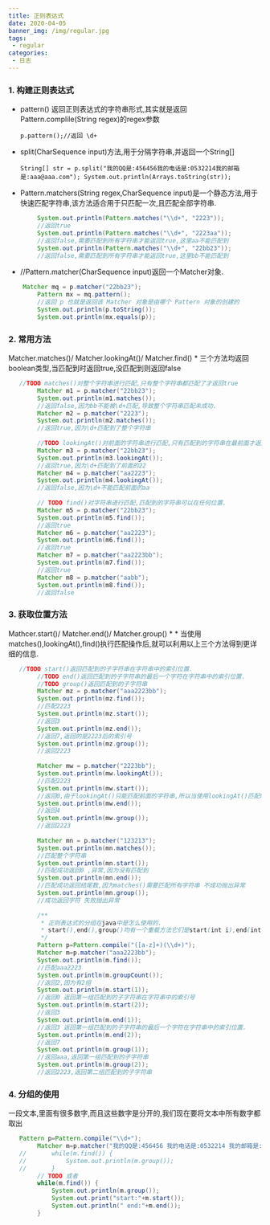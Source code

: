 ```yaml
---
title: 正则表达式
date: 2020-04-05
banner_img: /img/regular.jpg
tags: 
 - regular
categories:
 - 日志
---
```


### 1. 构建正则表达式

   - pattern() 返回正则表达式的字符串形式,其实就是返回Pattern.complile(String regex)的regex参数

     `p.pattern();//返回 \d+`

   - split(CharSequence input)方法,用于分隔字符串,并返回一个String[]

     `String[] str = p.split("我的QQ是:456456我的电话是:0532214我的邮箱是:aaa@aaa.com");
     		System.out.println(Arrays.toString(str));`

   - Pattern.matchers(String regex,CharSequence input)是一个静态方法,用于快速匹配字符串,该方法适合用于只匹配一次,且匹配全部字符串.

```java
   		System.out.println(Pattern.matches("\\d+", "2223"));
   		//返回true
   		System.out.println(Pattern.matches("\\d+", "2223aa"));
   		//返回false,需要匹配到所有字符串才能返回true,这里aa不能匹配到
   		System.out.println(Pattern.matches("\\d+", "22bb23"));
   		//返回false,需要匹配到所有字符串才能返回true,这里bb不能匹配到
```

   - //Pattern.matcher(CharSequence input)返回一个Matcher对象.

```java
   	Matcher mq = p.matcher("22bb23");
   		Pattern mx = mq.pattern();
   		//返回 p 也就是返回该 Matcher 对象是由哪个 Pattern 对象的创建的
   		System.out.println(p.toString());
   		System.out.println(mx.equals(p));
```

### 2. 常用方法

   Matcher.matches()/ Matcher.lookingAt()/ Matcher.find() * 三个方法均返回boolean类型,当匹配到时返回true,没匹配到则返回false

```java
   //TODO matches()对整个字符串进行匹配,只有整个字符串都匹配了才返回true
   		Matcher m1 = p.matcher("22bb23");
   		System.out.println(m1.matches());
   		//返回false,因为bb不能被\d+匹配,导致整个字符串匹配未成功.
   		Matcher m2 = p.matcher("2223");
   		System.out.println(m2.matches());
   		//返回true,因为\d+匹配到了整个字符串
   
   		//TODO lookingAt()对前面的字符串进行匹配,只有匹配到的字符串在最前面才返回true
   		Matcher m3 = p.matcher("22bb23");
   		System.out.println(m3.lookingAt());
   		//返回true,因为\d+匹配到了前面的22
   		Matcher m4 = p.matcher("aa2223");
   		System.out.println(m4.lookingAt());
   		//返回false,因为\d+不能匹配前面的aa
   
   		// TODO find()对字符串进行匹配,匹配到的字符串可以在任何位置.
   		Matcher m5 = p.matcher("22bb23");
   		System.out.println(m5.find());
   		//返回true
   		Matcher m6 = p.matcher("aa2223");
   		System.out.println(m6.find());
   		//返回true
   		Matcher m7 = p.matcher("aa2223bb");
   		System.out.println(m7.find());
   		//返回true
   		Matcher m8 = p.matcher("aabb");
   		System.out.println(m8.find());
   		//返回false
```

### 3. 获取位置方法

   Mathcer.start()/ Matcher.end()/ Matcher.group() * * 当使用matches(),lookingAt(),find()执行匹配操作后,就可以利用以上三个方法得到更详细的信息. 

```java
   //TODO start()返回匹配到的子字符串在字符串中的索引位置.
   		//TODO end()返回匹配到的子字符串的最后一个字符在字符串中的索引位置.
   		//TODO group()返回匹配到的子字符串
   		Matcher mz = p.matcher("aaa2223bb");
   		System.out.println(mz.find());
   		//匹配2223
   		System.out.println(mz.start());
   		//返回3
   		System.out.println(mz.end());
   		//返回7,返回的是2223后的索引号
   		System.out.println(mz.group());
   		//返回2223
   
   		Matcher mw = p.matcher("2223bb");
   		System.out.println(mw.lookingAt());
   		//匹配2223
   		System.out.println(mw.start());
   		//返回0,由于lookingAt()只能匹配前面的字符串,所以当使用lookingAt()匹配时,start()方法总是返回0
   		System.out.println(mw.end());
   		//返回4
   		System.out.println(mw.group());
   		//返回2223
   
   		Matcher mn = p.matcher("123213");
   		System.out.println(mn.matches());
   		//匹配整个字符串
   		System.out.println(mn.start());
   		//匹配成功返回0 ,异常,因为没有匹配到
   		System.out.println(mn.end());
   		//匹配成功返回结尾数,因为matches()需要匹配所有字符串 不成功抛出异常
   		System.out.println(mn.group());
   		//成功返回字符 失败抛出异常
   
   		/**
   		 * 正则表达式的分组在java中是怎么使用的.
   		 * start(),end(),group()均有一个重载方法它们是start(int i),end(int i),group(int i)专用于分组操作,Mathcer 类还有一个groupCount()用于返回有多少组.
   		 */
   		Pattern p=Pattern.compile("([a-z]+)(\\d+)");
   		Matcher m=p.matcher("aaa2223bb");
   		System.out.println(m.find());
   		//匹配aaa2223
   		System.out.println(m.groupCount());
   		//返回2,因为有2组
   		System.out.println(m.start(1));
   		//返回0 返回第一组匹配到的子字符串在字符串中的索引号
   		System.out.println(m.start(2));
   		//返回3
   		System.out.println(m.end(1));
   		//返回3 返回第一组匹配到的子字符串的最后一个字符在字符串中的索引位置.
   		System.out.println(m.end(2));
   		//返回7
   		System.out.println(m.group(1));
   		//返回aaa,返回第一组匹配到的子字符串
   		System.out.println(m.group(2));
   		//返回2223,返回第二组匹配到的子字符串
```

### 4. 分组的使用

   一段文本,里面有很多数字,而且这些数字是分开的,我们现在要将文本中所有数字都取出

```java
   Pattern p=Pattern.compile("\\d+");
   		Matcher m=p.matcher("我的QQ是:456456 我的电话是:0532214 我的邮箱是:aaa123@aaa.com");
   //		while(m.find()) {
   //			System.out.println(m.group());
   //		}
   		// TODO 或者
   		while(m.find()) {
   			System.out.println(m.group());
   			System.out.print("start:"+m.start());
   			System.out.println(" end:"+m.end());
   		}
```

   